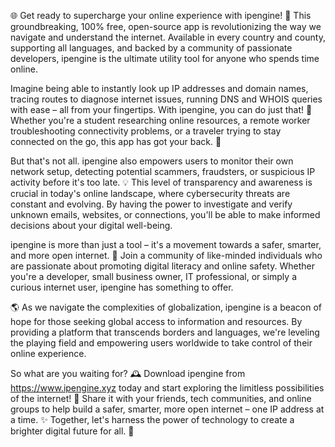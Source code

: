 🌐 Get ready to supercharge your online experience with ipengine! 🎉 This groundbreaking, 100% free, open-source app is revolutionizing the way we navigate and understand the internet. Available in every country and county, supporting all languages, and backed by a community of passionate developers, ipengine is the ultimate utility tool for anyone who spends time online.

Imagine being able to instantly look up IP addresses and domain names, tracing routes to diagnose internet issues, running DNS and WHOIS queries with ease – all from your fingertips. With ipengine, you can do just that! 🔧 Whether you're a student researching online resources, a remote worker troubleshooting connectivity problems, or a traveler trying to stay connected on the go, this app has got your back. 🌟

But that's not all. ipengine also empowers users to monitor their own network setup, detecting potential scammers, fraudsters, or suspicious IP activity before it's too late. 💡 This level of transparency and awareness is crucial in today's online landscape, where cybersecurity threats are constant and evolving. By having the power to investigate and verify unknown emails, websites, or connections, you'll be able to make informed decisions about your digital well-being.

ipengine is more than just a tool – it's a movement towards a safer, smarter, and more open internet. 🌈 Join a community of like-minded individuals who are passionate about promoting digital literacy and online safety. Whether you're a developer, small business owner, IT professional, or simply a curious internet user, ipengine has something to offer.

🌎 As we navigate the complexities of globalization, ipengine is a beacon of hope for those seeking global access to information and resources. By providing a platform that transcends borders and languages, we're leveling the playing field and empowering users worldwide to take control of their online experience.

So what are you waiting for? 🕰️ Download ipengine from https://www.ipengine.xyz today and start exploring the limitless possibilities of the internet! 🔮 Share it with your friends, tech communities, and online groups to help build a safer, smarter, more open internet – one IP address at a time. ✨ Together, let's harness the power of technology to create a brighter digital future for all. 🌟